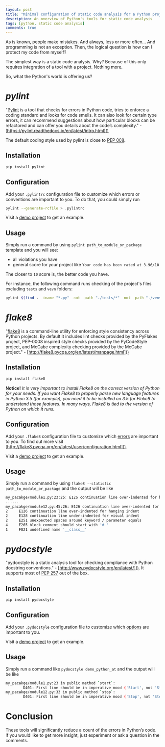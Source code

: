 ```yaml
---
layout: post
title: "Minimal configuration of static code analysis for a Python project"
description: An overview of Python's tools for static code analysis
tags: [python, static code analysis]
comments: true
---
```


As is known, people make mistakes. And always, less or more often... And programming is not an exception. Then,
the logical question is how can I protect my code from myself?


The simplest way is a static code analysis. Why? Because of this only requires integration of a tool with
a project. Nothing more.

So, what the Python's world is offering us?


**_pylint_**
============
"[Pylint](https://www.pylint.org/) is a tool that checks for errors in Python code, tries to enforce a coding standard
and looks for code smells. It can also look for certain type errors, it can recommend suggestions about how particular
blocks can be refactored and can offer you details about the code’s complexity." -
[https://pylint.readthedocs.io/en/latest/intro.html]()

The default coding style used by pylint is close to [PEP 008](https://www.python.org/dev/peps/pep-0008/).

Installation
------------
```bash
pip install pylint
```

Configuration
-------------
Add your `.pylintrc` configuration file to customize which errors or conventions are important to you. To do that,
you could simply run
```bash
pylint --generate-rcfile > .pylintrc
```

Visit a [demo project](https://github.com/tatools/demo-python/blob/master/.pylintrc) to get an example.

Usage
-----
Simply run a command by using `pylint path_to_module_or_package` template and you will see:
- all violations you have
- general score for your project like `Your code has been rated at 3.96/10`

The closer to `10` score is, the better code you have.

For instance, the following command runs checking of the project's files excluding `tests` and `vevn` folders:

```bash
pylint $(find . -iname "*.py" -not -path "./tests/*" -not -path "./venv/*")
```


**_flake8_**
============
"[flake8](https://gitlab.com/pycqa/flake8/) is a command-line utility for enforcing style consistency across Python
projects. By default it includes lint checks provided by the PyFlakes project, PEP-0008 inspired style checks provided
by the PyCodeStyle project, and McCabe complexity checking provided by the McCabe project." -
[http://flake8.pycqa.org/en/latest/manpage.html]()


Installation
------------
```bash
pip install flake8
```

**Notice!** _It is very important to install Flake8 on the correct version of Python for your needs. If you want
Flake8 to properly parse new language features in Python 3.5 (for example), you need it to be installed on 3.5
for Flake8 to understand those features. In many ways, Flake8 is tied to the version of Python on which it runs._

Configuration
-------------
Add your `.flake8` configuration file to customize which
[errors](http://flake8.pycqa.org/en/latest/user/error-codes.html) are important to you. To find out more visit
[http://flake8.pycqa.org/en/latest/user/configuration.html]().

Visit a [demo project](https://github.com/tatools/demo-python/blob/master/.flake8) to get an example.

Usage
-----
Simply run a command by using `flake8 --statistic path_to_module_or_package` and the output will be like
```bash
my_pacakge/module1.py:23:25: E126 continuation line over-indented for hanging indent
......
my_pacakge/module12.py:45:26: E126 continuation line over-indented for hanging indent
2     E126 continuation line over-indented for hanging indent
2     E128 continuation line under-indented for visual indent
2     E251 unexpected spaces around keyword / parameter equals
4     E265 block comment should start with '# '
1     F821 undefined name '__class__'
```


**_pydocstyle_**
================
"pydocstyle is a static analysis tool for checking compliance with Python docstring conventions." -
[http://www.pydocstyle.org/en/latest/](). It supports most of [PEP 257](https://www.python.org/dev/peps/pep-0257/)
out of the box.

Installation
------------
```bash
pip install pydocstyle
```

Configuration
-------------
Add your `.pydocstyle` configuration file to customize which
[options](http://www.pydocstyle.org/en/latest/usage.html#available-options) are important to you.

Visit a [demo project](https://github.com/tatools/demo-python/blob/master/.pydocstyle) to get an example.

Usage
-----
Simply run a command like `pydocstyle demo_python_at` and the output will be like
```bash
my_pacakge/module1.py:23 in public method `start`:
        D401: First line should be in imperative mood ('Start', not 'Starts')
my_pacakge/module12.py:33 in public method `stop`:
        D401: First line should be in imperative mood ('Stop', not 'Stops')
```

Conclusion
==========
These tools will significantly reduce a count of the errors in Python’s code. If you would
like to get more insight, just experiment or ask a question in the comments.
